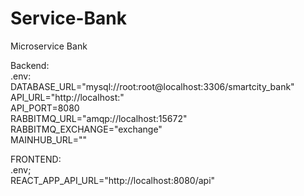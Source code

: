 # Service-Bank
Microservice Bank

Backend:<br>
  .env:<br>
    DATABASE_URL="mysql://root:root@localhost:3306/smartcity_bank"<br>
    API_URL="http://localhost:"<br>
    API_PORT=8080<br>
    RABBITMQ_URL="amqp://localhost:15672"<br>
    RABBITMQ_EXCHANGE="exchange"<br>
    MAINHUB_URL=""<br>

FRONTEND:<br>
  .env;<br>
    REACT_APP_API_URL="http://localhost:8080/api"
